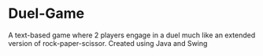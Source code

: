 # Duel-Game

A text-based game where 2 players engage in a duel much like an extended version of rock-paper-scissor. Created using Java and Swing
